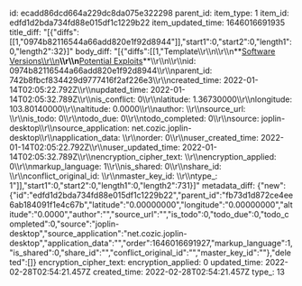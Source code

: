 id: ecadd86dcd664a229dc8da075e322298
parent_id: 
item_type: 1
item_id: edfd1d2bda734fd88e015df1c1229b22
item_updated_time: 1646016691935
title_diff: "[{\"diffs\":[[1,\"0974b82116544a66add820e1f92d8944\"]],\"start1\":0,\"start2\":0,\"length1\":0,\"length2\":32}]"
body_diff: "[{\"diffs\":[[1,\"Template\\\r\\\n\\\r\\\n**<ins>Software Versions\\\r\\\n</ins>**\\\r\\\n**<ins>Potential Exploits</ins>**\\\r\\\n\\\r\\\nid: 0974b82116544a66add820e1f92d8944\\\r\\\nparent_id: 742b8fbcf834429d9777416f2af226e3\\\r\\\ncreated_time: 2022-01-14T02:05:22.792Z\\\r\\\nupdated_time: 2022-01-14T02:05:32.789Z\\\r\\\nis_conflict: 0\\\r\\\nlatitude: 1.36730000\\\r\\\nlongitude: 103.80140000\\\r\\\naltitude: 0.0000\\\r\\\nauthor: \\\r\\\nsource_url: \\\r\\\nis_todo: 0\\\r\\\ntodo_due: 0\\\r\\\ntodo_completed: 0\\\r\\\nsource: joplin-desktop\\\r\\\nsource_application: net.cozic.joplin-desktop\\\r\\\napplication_data: \\\r\\\norder: 0\\\r\\\nuser_created_time: 2022-01-14T02:05:22.792Z\\\r\\\nuser_updated_time: 2022-01-14T02:05:32.789Z\\\r\\\nencryption_cipher_text: \\\r\\\nencryption_applied: 0\\\r\\\nmarkup_language: 1\\\r\\\nis_shared: 0\\\r\\\nshare_id: \\\r\\\nconflict_original_id: \\\r\\\nmaster_key_id: \\\r\\\ntype_: 1\"]],\"start1\":0,\"start2\":0,\"length1\":0,\"length2\":731}]"
metadata_diff: {"new":{"id":"edfd1d2bda734fd88e015df1c1229b22","parent_id":"fb73d1d872ce4ee6ab184091f1e4c67b","latitude":"0.00000000","longitude":"0.00000000","altitude":"0.0000","author":"","source_url":"","is_todo":0,"todo_due":0,"todo_completed":0,"source":"joplin-desktop","source_application":"net.cozic.joplin-desktop","application_data":"","order":1646016691927,"markup_language":1,"is_shared":0,"share_id":"","conflict_original_id":"","master_key_id":""},"deleted":[]}
encryption_cipher_text: 
encryption_applied: 0
updated_time: 2022-02-28T02:54:21.457Z
created_time: 2022-02-28T02:54:21.457Z
type_: 13
